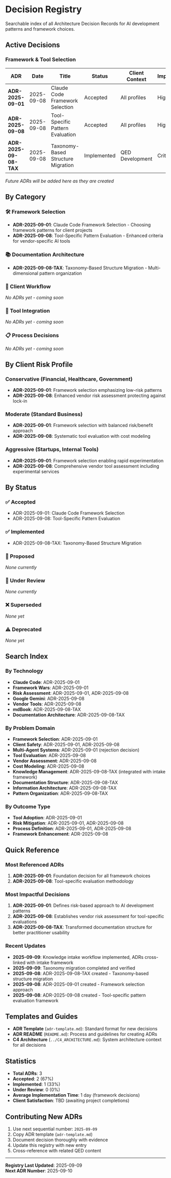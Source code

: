 # Decision Registry

Searchable index of all Architecture Decision Records for AI development patterns and framework choices.

## Active Decisions

### Framework & Tool Selection
| ADR | Date | Title | Status | Client Context | Impact |
|-----|------|-------|--------|----------------|---------|
| **ADR-2025-09-01** | 2025-09-08 | Claude Code Framework Selection | Accepted | All profiles | High |
| **ADR-2025-09-08** | 2025-09-08 | Tool-Specific Pattern Evaluation | Accepted | All profiles | High |
| **ADR-2025-09-08-TAX** | 2025-09-08 | Taxonomy-Based Structure Migration | Implemented | QED Development | Critical |

*Future ADRs will be added here as they are created*

## By Category

### 🛠 Framework Selection
- **ADR-2025-09-01**: Claude Code Framework Selection - Choosing framework patterns for client projects
- **ADR-2025-09-08**: Tool-Specific Pattern Evaluation - Enhanced criteria for vendor-specific AI tools

### 📚 Documentation Architecture
- **ADR-2025-09-08-TAX**: Taxonomy-Based Structure Migration - Multi-dimensional pattern organization

### 👥 Client Workflow  
*No ADRs yet - coming soon*

### 🔧 Tool Integration
*No ADRs yet - coming soon*

### 📋 Process Decisions
*No ADRs yet - coming soon*

## By Client Risk Profile

### Conservative (Financial, Healthcare, Government)
- **ADR-2025-09-01**: Framework selection emphasizing low-risk patterns
- **ADR-2025-09-08**: Enhanced vendor risk assessment protecting against lock-in

### Moderate (Standard Business)
- **ADR-2025-09-01**: Framework selection with balanced risk/benefit approach
- **ADR-2025-09-08**: Systematic tool evaluation with cost modeling

### Aggressive (Startups, Internal Tools)
- **ADR-2025-09-01**: Framework selection enabling rapid experimentation
- **ADR-2025-09-08**: Comprehensive vendor tool assessment including experimental services

## By Status

### ✅ Accepted
- ADR-2025-09-01: Claude Code Framework Selection
- ADR-2025-09-08: Tool-Specific Pattern Evaluation

### ✅ Implemented
- ADR-2025-09-08-TAX: Taxonomy-Based Structure Migration

### 🔄 Proposed
*None currently*

### 🔄 Under Review
*None currently*

### ❌ Superseded
*None yet*

### ⚠️ Deprecated  
*None yet*

## Search Index

### By Technology
- **Claude Code**: ADR-2025-09-01
- **Framework Wars**: ADR-2025-09-01
- **Risk Assessment**: ADR-2025-09-01, ADR-2025-09-08
- **Google Gemini**: ADR-2025-09-08
- **Vendor Tools**: ADR-2025-09-08
- **mdBook**: ADR-2025-09-08-TAX
- **Documentation Architecture**: ADR-2025-09-08-TAX

### By Problem Domain
- **Framework Selection**: ADR-2025-09-01
- **Client Safety**: ADR-2025-09-01, ADR-2025-09-08
- **Multi-Agent Systems**: ADR-2025-09-01 (rejection decision)
- **Tool Evaluation**: ADR-2025-09-08
- **Vendor Assessment**: ADR-2025-09-08
- **Cost Modeling**: ADR-2025-09-08
- **Knowledge Management**: ADR-2025-09-08-TAX (integrated with intake framework)
- **Documentation Structure**: ADR-2025-09-08-TAX
- **Information Architecture**: ADR-2025-09-08-TAX
- **Pattern Organization**: ADR-2025-09-08-TAX

### By Outcome Type
- **Tool Adoption**: ADR-2025-09-01
- **Risk Mitigation**: ADR-2025-09-01, ADR-2025-09-08
- **Process Definition**: ADR-2025-09-01, ADR-2025-09-08
- **Framework Enhancement**: ADR-2025-09-08

## Quick Reference

### Most Referenced ADRs
1. **ADR-2025-09-01**: Foundation decision for all framework choices
2. **ADR-2025-09-08**: Tool-specific evaluation methodology

### Most Impactful Decisions
1. **ADR-2025-09-01**: Defines risk-based approach to AI development patterns
2. **ADR-2025-09-08**: Establishes vendor risk assessment for tool-specific evaluations
3. **ADR-2025-09-08-TAX**: Transformed documentation structure for better practitioner usability

### Recent Updates
- **2025-09-09**: Knowledge intake workflow implemented, ADRs cross-linked with intake framework
- **2025-09-09**: Taxonomy migration completed and verified
- **2025-09-08**: ADR-2025-09-08-TAX created - Taxonomy-based structure migration
- **2025-09-08**: ADR-2025-09-01 created - Framework selection approach
- **2025-09-08**: ADR-2025-09-08 created - Tool-specific pattern evaluation framework

## Templates and Guides

- **ADR Template** (`adr-template.md`): Standard format for new decisions
- **ADR README** (`README.md`): Process and guidelines for creating ADRs
- **C4 Architecture** (`../C4_ARCHITECTURE.md`): System architecture context for all decisions

## Statistics

- **Total ADRs**: 3
- **Accepted**: 2 (67%)
- **Implemented**: 1 (33%)
- **Under Review**: 0 (0%)
- **Average Implementation Time**: 1 day (framework decisions)
- **Client Satisfaction**: TBD (awaiting project completions)

## Contributing New ADRs

1. Use next sequential number: `2025-09-09`
2. Copy ADR template (`adr-template.md`)
3. Document decision thoroughly with evidence
4. Update this registry with new entry
5. Cross-reference with related QED content

---

**Registry Last Updated**: 2025-09-09  
**Next ADR Number**: 2025-09-10